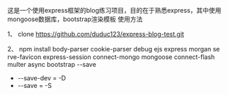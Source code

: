 这是一个使用express框架的blog练习项目，目的在于熟悉express，其中使用mongoose数据库，bootstrap渲染模板
使用方法

1、
clone https://github.com/duduc123/express-blog-test.git

2、
npm install body-parser  cookie-parser debug ejs express morgan se
rve-favicon express-session connect-mongo mongoose connect-flash multer async bootstrap --save

- --save-dev =  -D
- --save = -S
